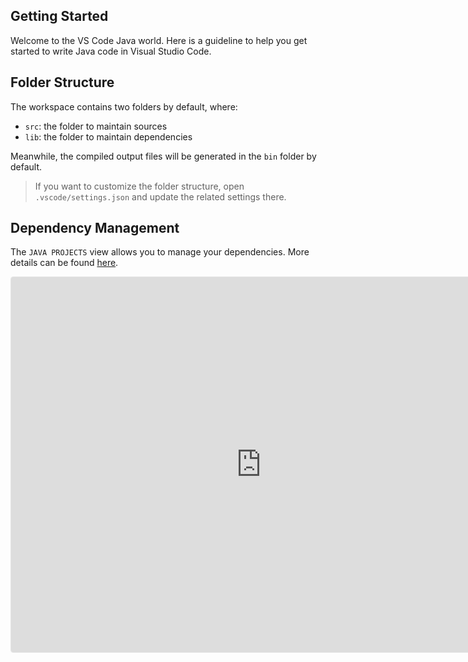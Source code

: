 ## Getting Started

Welcome to the VS Code Java world. Here is a guideline to help you get started to write Java code in Visual Studio Code.

## Folder Structure

The workspace contains two folders by default, where:

- `src`: the folder to maintain sources
- `lib`: the folder to maintain dependencies

Meanwhile, the compiled output files will be generated in the `bin` folder by default.

> If you want to customize the folder structure, open `.vscode/settings.json` and update the related settings there.

## Dependency Management

The `JAVA PROJECTS` view allows you to manage your dependencies. More details can be found [here](https://github.com/microsoft/vscode-java-dependency#manage-dependencies).

<iframe src="https://www.geogebra.org/graphing/t7ctbggw?embed" width="800" height="600" allowfullscreen style="border: 1px solid #e4e4e4;border-radius: 4px;" frameborder="0"></iframe>